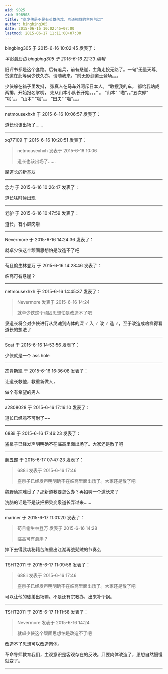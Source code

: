 ```yaml
---
aid: 9025
zid: 596908
title: "卓少侠是不是有英雄落难，老道相救的主角气运"
author: bingbing305
date: 2015-06-16 10:02:45+07:00
lastmod: 2015-06-17 11:11:00+07:00
---
```


bingbing305 于 2015-6-16 10:02:45 发表了：

_本帖最后由 bingbing305 于 2015-6-16 22:33 编辑_

旧评书都是这个套路。后有追兵，前有悬崖，主角走投无路了。一句"无量天尊, 贫道在此等侯少侠久亦，请随我来。"前无影剑道士登场。。。

少侠躲在箱子里发抖， 张真人在马车外呵斥日本人。 “敢搜我的车， 都给我站成两排，开始报名掌嘴， 先从山本小队长开始。。。” 。 “山本“ ”啪“。。”五次郎“ ”啪“。。 “山本“ ”啪“。。 ”田夫“ ”啪“。。。

---

netmousexhxh 于 2015-6-16 10:06:57 发表了：

道长也该出场了……

---

xq77109 于 2015-6-16 10:20:51 发表了：

> netmousexhxh 发表于 2015-6-16 10:06
>
> 道长也该出场了……

腐道长的新基友

---

念力 于 2015-6-16 10:26:47 发表了：

道长啥时候出现

---

老驴 于 2015-6-16 10:47:59 发表了：

道长，有小鲜肉啦

---

Nevermore 于 2015-6-16 14:24:36 发表了：

就卓少侠这个顽固思想怕是改造不了吧

---

苟且偷生林登万 于 2015-6-16 14:28:46 发表了：

临高可有悬崖？

---

netmousexhxh 于 2015-6-16 14:45:37 发表了：

> Nevermore 发表于 2015-6-16 14:24
>
> 就卓少侠这个顽固思想怕是改造不了吧

泉道长将会对少侠进行从灵魂到肉体的深 ♂ 入 ♂ 改 ♂ 造 ♂，至于改造成啥样得看道长的想法了

---

Scat 于 2015-6-16 14:53:56 发表了：

少侠就是一个 ass hole

---

杰肯斯凯 于 2015-6-16 16:36:08 发表了：

让道长救他，教重新做人，

做个有希望的男人

---

a2808028 于 2015-6-16 17:16:10 发表了：

道长已经鸡不可耐了~~

---

688ii 于 2015-6-16 17:46:23 发表了：

盗泉子已经发声明明确不在临高里面出场了。大家还是散了吧

---

趙五郎 于 2015-6-17 07:47:23 发表了：

> 688ii 发表于 2015-6-16 17:46
>
> 盗泉子已经发声明明确不在临高里面出场了。大家还是散了吧

魏野仙踪难觅了？那新道教要怎么办？再招聘一个道长来？

洗脑的话是不是该把把癸变泉道长弄过来……

---

mariner 于 2015-6-17 11:01:20 发表了：

> 苟且偷生林登万 发表于 2015-6-16 14:28
>
> 临高可有悬崖？

摔下去得武功秘籍苦练重出江湖再战髡贼的节奏么

---

TSHT2011 于 2015-6-17 11:09:58 发表了：

> 688ii 发表于 2015-6-16 17:46
>
> 盗泉子已经发声明明确不在临高里面出场了。大家还是散了吧

可以让他的徒弟出场嘛。不是还有宗教办，出来补个锅。

---

TSHT2011 于 2015-6-17 11:11:58 发表了：

> Nevermore 发表于 2015-6-16 14:24
>
> 就卓少侠这个顽固思想怕是改造不了吧

改造不了思想可以改造肉体。

革命导师教育我们，主观意识是客观存在的反映。只要肉体改造了，思想自然慢慢就变了。

---
